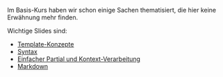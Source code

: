 Im Basis-Kurs haben wir schon einige Sachen thematisiert, die hier keine Erwähnung mehr finden. 

Wichtige Slides sind: 

- [Template-Konzepte](assemble-basics.html#/3)
- [Syntax](assemble-basics.html#/5)
- [Einfacher Partial und Kontext-Verarbeitung](assemble-basics.html#/10/1)
- [Markdown](assemble-basics.html#/14)